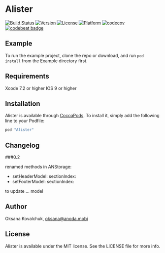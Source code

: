 # Alister

[![Build Status](https://www.bitrise.io/app/b900e8f15eea0533.svg?token=0Tm7DECAACkx3RBavbgllA)](https://www.bitrise.io/app/b900e8f15eea0533)
[![Version](https://img.shields.io/cocoapods/v/Alister.svg?style=flat)](http://cocoapods.org/pods/Alister)
[![License](https://img.shields.io/cocoapods/l/Alister.svg?style=flat)](http://cocoapods.org/pods/Alister)
[![Platform](https://img.shields.io/cocoapods/p/Alister.svg?style=flat)](http://cocoapods.org/pods/Alister)
[![codecov](https://codecov.io/gh/anodamobi/Alister/branch/master/graph/badge.svg)](https://codecov.io/gh/anodamobi/Alister)
[![codebeat badge](https://codebeat.co/badges/0ffd0e1d-727c-424c-95e6-0ea578eb8fb0)](https://codebeat.co/projects/github-com-anodamobi-alister)

## Example

To run the example project, clone the repo or download, and run `pod install` from the Example directory first.

## Requirements

Xcode 7.2 or higher
IOS 9 or higher

## Installation

Alister is available through [CocoaPods](http://cocoapods.org). To install
it, simply add the following line to your Podfile:

```ruby
pod "Alister"
```

## Changelog

###0.2 

renamed methods in ANStorage:
- setHeaderModel: sectionIndex: 
- setFooterModel: sectionIndex: 

to update ... model




## Author

Oksana Kovalchuk, oksana@anoda.mobi

## License

Alister is available under the MIT license. See the LICENSE file for more info.
